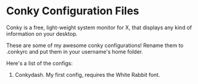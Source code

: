 Conky Configuration Files
============

Conky is a free, light-weight system monitor for X, that displays any kind of information on your desktop.

These are some of my awesome conky configurations! Rename them to .conkyrc and put them in your username's home folder.

Here's a list of the configs:

1) Conkydash. My first config, requires the White Rabbit font.
